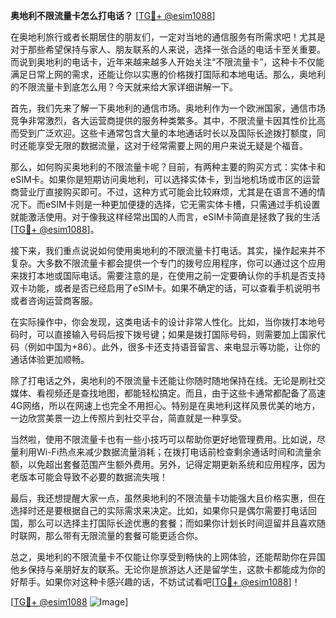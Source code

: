 **奥地利不限流量卡怎么打电话？** [[TG💪+ @esim1088](https://t.me/s/esim1088)]

在奥地利旅行或者长期居住的朋友们，一定对当地的通信服务有所需求吧！尤其是对于那些希望保持与家人、朋友联系的人来说，选择一张合适的电话卡至关重要。而说到奥地利的电话卡，近年来越来越多人开始关注“不限流量卡”，这种卡不仅能满足日常上网的需求，还能让你以实惠的价格拨打国际和本地电话。那么，奥地利的不限流量卡到底怎么用？今天就来给大家详细讲解一下。

首先，我们先来了解一下奥地利的通信市场。奥地利作为一个欧洲国家，通信市场竞争非常激烈，各大运营商提供的服务种类繁多。其中，不限流量卡因其性价比高而受到广泛欢迎。这些卡通常包含大量的本地通话时长以及国际长途拨打额度，同时还能享受无限的数据流量，这对于经常需要上网的用户来说无疑是个福音。

那么，如何购买奥地利的不限流量卡呢？目前，有两种主要的购买方式：实体卡和eSIM卡。如果你是短期访问奥地利，可以选择实体卡，到当地机场或市区的运营商营业厅直接购买即可。不过，这种方式可能会比较麻烦，尤其是在语言不通的情况下。而eSIM卡则是一种更加便捷的选择，它无需实体卡槽，只需通过手机设置就能激活使用。对于像我这样经常出国的人而言，eSIM卡简直是拯救了我的生活[[TG💪+ @esim1088](https://t.me/s/esim1088)]。

接下来，我们重点说说如何使用奥地利的不限流量卡打电话。其实，操作起来并不复杂。大多数不限流量卡都会提供一个专门的拨号应用程序，你可以通过这个应用来拨打本地或国际电话。需要注意的是，在使用之前一定要确认你的手机是否支持双卡功能，或者是否已经启用了eSIM卡。如果不确定的话，可以查看手机说明书或者咨询运营商客服。

在实际操作中，你会发现，这类电话卡的设计非常人性化。比如，当你拨打本地号码时，可以直接输入号码后按下拨号键；如果是拨打国际号码，则需要加上国家代码（例如中国为+86）。此外，很多卡还支持语音留言、来电显示等功能，让你的通话体验更加顺畅。

除了打电话之外，奥地利的不限流量卡还能让你随时随地保持在线。无论是刷社交媒体、看视频还是查找地图，都能轻松搞定。而且，由于这些卡通常都配备了高速4G网络，所以在网速上也完全不用担心。特别是在奥地利这样风景优美的地方，一边欣赏美景一边上传照片到社交平台，简直就是一种享受。

当然啦，使用不限流量卡也有一些小技巧可以帮助你更好地管理费用。比如说，尽量利用Wi-Fi热点来减少数据流量消耗；在拨打电话前检查剩余通话时间和流量余额，以免超出套餐范围产生额外费用。另外，记得定期更新系统和应用程序，因为老版本可能会导致不必要的数据流失哦！

最后，我还想提醒大家一点，虽然奥地利的不限流量卡功能强大且价格实惠，但在选择时还是要根据自己的实际需求来决定。比如，如果你只是偶尔需要打电话回国，那么可以选择主打国际长途优惠的套餐；而如果你计划长时间逗留并且喜欢随时联网，那么带有无限流量的套餐可能更适合你。

总之，奥地利的不限流量卡不仅能让你享受到畅快的上网体验，还能帮助你在异国他乡保持与亲朋好友的联系。无论你是旅游达人还是留学生，这款卡都能成为你的好帮手。如果你对这种卡感兴趣的话，不妨试试看吧[[TG💪+ @esim1088](https://t.me/s/esim1088)]！

[[TG💪+ @esim1088](https://t.me/s/esim1088) ![Image](https://i.postimg.cc/4NQfJmqS/Snipaste-2025-05-13-00-14-12.png)]